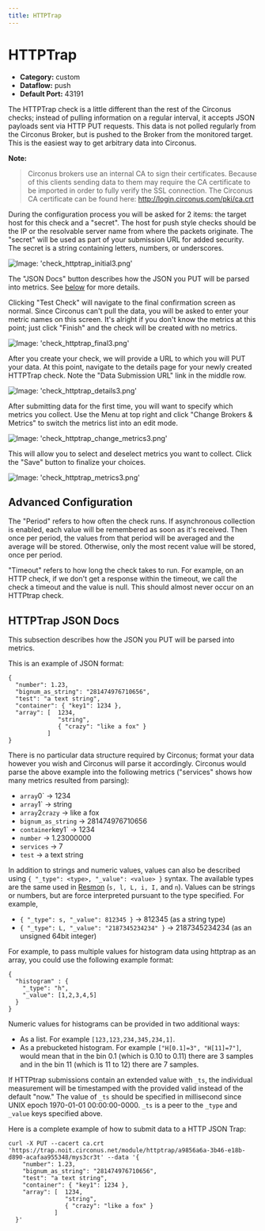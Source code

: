```yaml
---
title: HTTPTrap
---
```


# HTTPTrap

 * **Category:** custom
 * **Dataflow:** push
 * **Default Port:** 43191

The HTTPTrap check is a little different than the rest of the Circonus checks; instead of pulling information on a regular interval, it accepts JSON payloads sent via HTTP PUT requests. This data is not polled regularly from the Circonus Broker, but is pushed to the Broker from the monitored target. This is the easiest way to get arbitrary data into Circonus.

**Note:**
> Circonus brokers use an internal CA to sign their certificates.  Because of this clients sending data to them may require the CA certificate to be imported in order to fully verify the SSL connection.  The Circonus CA certificate can be found here: http://login.circonus.com/pki/ca.crt

During the configuration process you will be asked for 2 items: the target host for this check and a "secret". The host for push style checks should be the IP or the resolvable server name from where the packets originate. The "secret" will be used as part of your submission URL for added security. The secret is a string containing letters, numbers, or underscores.

![Image: 'check_httptrap_initial3.png'](/images/circonus/check_httptrap_initial3.png)

The "JSON Docs" button describes how the JSON you PUT will be parsed into metrics. See [below](/circonus/checks/check-types/httptrap#httptrap-json-docs) for more details.

Clicking "Test Check" will navigate to the final confirmation screen as normal. Since Circonus can't pull the data, you will be asked to enter your metric names on this screen. It's alright if you don't know the metrics at this point; just click "Finish" and the check will be created with no metrics.

![Image: 'check_httptrap_final3.png'](/images/circonus/check_httptrap_final3.png)

After you create your check, we will provide a URL to which you will PUT your data. At this point, navigate to the details page for your newly created HTTPTrap check. Note the "Data Submission URL" link in the middle row.

![Image: 'check_httptrap_details3.png'](/images/circonus/check_httptrap_details3.png)

After submitting data for the first time, you will want to specify which metrics you collect. Use the Menu at top right and click "Change Brokers & Metrics" to switch the metrics list into an edit mode.

![Image: 'check_httptrap_change_metrics3.png'](/images/circonus/check_httptrap_change_metrics3.png)

This will allow you to select and deselect metrics you want to collect. Click the "Save" button to finalize your choices.

![Image: 'check_httptrap_metrics3.png'](/images/circonus/check_httptrap_metrics3.png)

## Advanced Configuration

The "Period" refers to how often the check runs. If asynchronous collection is enabled, each value will be remembered as soon as it's received. Then once per period, the values from that period will be averaged and the average will be stored. Otherwise, only the most recent value will be stored, once per period.

"Timeout" refers to how long the check takes to run. For example, on an HTTP check, if we don't get a response within the timeout, we call the check a timeout and the value is null. This should almost never occur on an HTTPtrap check.

## HTTPTrap JSON Docs

This subsection describes how the JSON you PUT will be parsed into metrics.

This is an example of JSON format:
```
{ 
  "number": 1.23,
  "bignum_as_string": "281474976710656",
  "test": "a text string",
  "container": { "key1": 1234 },
  "array": [  1234, 
              "string",
              { "crazy": "like a fox" }
           ]
}
```
There is no particular data structure required by Circonus; format your data however you wish and Circonus will parse it accordingly. Circonus would parse the above example into the following metrics ("services" shows how many metrics resulted from parsing):
 * `array`0` -> 1234
 * `array`1` -> string
 * `array`2`crazy` -> like a fox
 * `bignum_as_string` -> 281474976710656
 * `container`key1` -> 1234
 * `number` -> 1.23000000
 * `services` -> 7
 * `test` -> a text string

In addition to strings and numeric values, values can also be described using ` { "_type": <type>, "_value": <value> } ` syntax. The available types are the same used in [Resmon](/circonus/checks/check-types/resmon) (`s, l, L, i, I,` and `n`). Values can be strings or numbers, but are force interpreted pursuant to the type specified. For example,
 * ` { "_type": s, "_value": 812345 } ` -> 812345 (as a string type)
 * ` { "_type": L, "_value": "2187345234234" } ` -> 2187345234234 (as an unsigned 64bit integer)

For example, to pass multiple values for histogram data using httptrap as an array, you could use the following example format:
```
{
  "histogram" : {
    "_type": "h",
    "_value": [1,2,3,4,5]
  }
}
```

Numeric values for histograms can be provided in two additional ways:
 * As a list. For example `[123,123,234,345,234,1]`.
 * As a prebucketed histogram. For example `["H[0.1]=3", "H[11]=7"]`, would mean that in the bin 0.1 (which is 0.10 to 0.11) there are 3 samples and in the bin 11 (which is 11 to 12) there are 7 samples.

If HTTPtrap submissions contain an extended value with `_ts`, the individual measurement will be timestamped with the provided valid instead of the default "now."  The value of `_ts` should be specified in millisecond since UNIX epoch 1970-01-01 00:00:00-0000.  `_ts` is a peer to the `_type` and `_value` keys specified above.

Here is a complete example of how to submit data to a HTTP JSON Trap:

```
curl -X PUT --cacert ca.crt 'https://trap.noit.circonus.net/module/httptrap/a9856a6a-3b46-e18b-d890-acafaa955348/mys3cr3t' --data '{
    "number": 1.23,
    "bignum_as_string": "281474976710656",
    "test": "a text string",
    "container": { "key1": 1234 },
    "array": [  1234,
                "string",
                { "crazy": "like a fox" }
             ]
  }'
```
